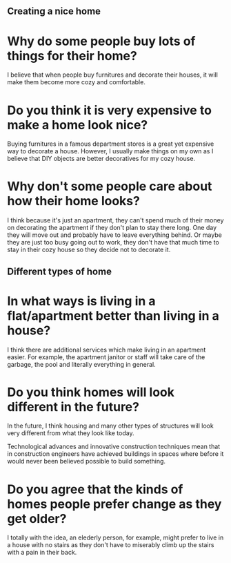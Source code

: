 ## Creating a nice home

# Why do some people buy lots of things for their home?
I believe that when people buy furnitures and decorate their houses, it will make them become more cozy and comfortable.

# Do you think it is very expensive to make a home look nice?

Buying furnitures in a famous department stores is a great yet expensive way to decorate a house. However, I usually make things on my own as I believe that DIY objects are better decoratives for my cozy house.

# Why don't some people care about how their home looks?

I think because it's just an apartment, they can't spend much of their money on decorating the apartment if they don't plan to stay there long. One day they will move out and probably have to leave everything behind. Or maybe they are just too busy going out to work, they don't have that much time to stay in their cozy house so they decide not to decorate it.

## Different types of home

# In what ways is living in a flat/apartment better than living in a house?

I think there are additional services which make living in an apartment easier. For example, the apartment janitor or staff will take care of the garbage, the pool and literally everything in general.



# Do you think homes will look different in the future?

In the future, I think housing and many other types of structures will look very different from what they look like today.

Technological advances and innovative construction techniques mean that in construction engineers have achieved buildings in spaces where before it would never been believed possible to build something.

# Do you agree that the kinds of homes people prefer change as they get older?

I totally with the idea, an elederly person, for example, might prefer to live in a house with no stairs as they don't have to miserably climb up the stairs with a pain in their back.